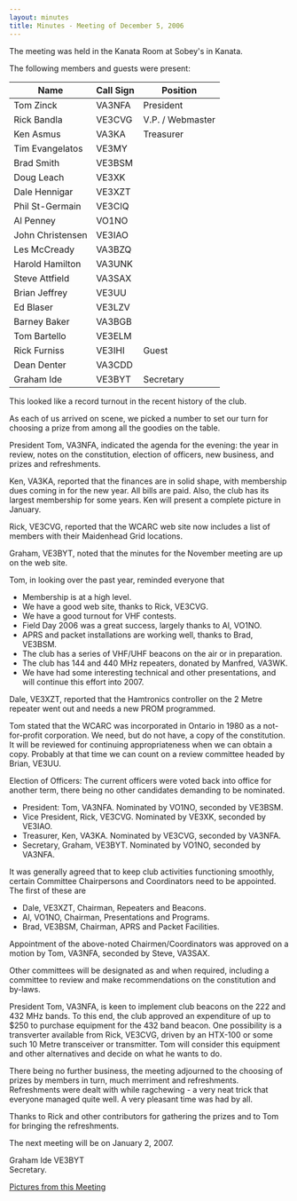 ```yaml
---
layout: minutes
title: Minutes - Meeting of December 5, 2006
---
```

The meeting was held in the Kanata Room at Sobey's in Kanata.

The following members and guests were present:

| Name                   | Call Sign  | Position         |
|------------------------|------------|------------------|
| Tom Zinck              | VA3NFA     | President        |
| Rick Bandla            | VE3CVG     | V.P. / Webmaster |
| Ken Asmus              | VA3KA      | Treasurer        |
| Tim Evangelatos        | VE3MY      |                  |
| Brad Smith             | VE3BSM     |                  |
| Doug Leach             | VE3XK      |                  |
| Dale Hennigar          | VE3XZT     |                  |
| Phil St-Germain        | VE3CIQ     |                  |
| Al Penney              | VO1NO      |                  |
| John Christensen       | VE3IAO     |                  |
| Les McCready           | VA3BZQ     |                  |
| Harold Hamilton        | VA3UNK     |                  |
| Steve Attfield         | VA3SAX     |                  |
| Brian Jeffrey          | VE3UU      |                  |
| Ed Blaser              | VE3LZV     |                  |
| Barney Baker           | VA3BGB     |                  |
| Tom Bartello           | VE3ELM     |                  |
| Rick Furniss           | VE3IHI     | Guest            |
| Dean Denter            | VA3CDD     |                  |
| Graham Ide             | VE3BYT     | Secretary        |

This looked like a record turnout
in the recent history of the club.

As each of us arrived on scene, we picked a number to set our turn for choosing
a prize from among all the goodies on the table.

President Tom, VA3NFA, indicated
the agenda for the evening: the year in
review, notes on the constitution, election of officers, new business, and
prizes and refreshments.

Ken, VA3KA, reported that the
finances are in solid shape, with membership dues coming in for the new
year. All bills are paid. Also, the club has its largest membership
for some years. Ken will present a
complete picture in January.

Rick, VE3CVG, reported that the
WCARC web site now includes a list of members with their Maidenhead Grid
locations.

Graham, VE3BYT, noted that the
minutes for the November meeting are up on the web site.

Tom, in looking over the past
year, reminded everyone that
* Membership is at a high level.
* We have a good web site, thanks to Rick, VE3CVG.
* We have a good turnout for VHF contests.
* Field Day 2006 was a great success, largely thanks to Al, VO1NO.
* APRS and packet installations are working well, thanks to Brad, VE3BSM.
* The club has a series of VHF/UHF beacons on the air or in preparation.
* The club has 144 and 440 MHz repeaters, donated by Manfred, VA3WK.
* We have had some interesting technical and other presentations, and will continue this effort into 2007.

Dale, VE3XZT, reported that the
Hamtronics controller on the 2 Metre repeater went out and needs a new PROM
programmed.

Tom stated that the WCARC was
incorporated in Ontario in 1980 as a not-for-profit corporation. We need, but do not have, a copy of the
constitution. It will be reviewed for
continuing appropriateness when we can obtain a copy. Probably at that time we can count on a review committee headed
by Brian, VE3UU.

Election of Officers: The current officers were voted back into
office for another term, there being no other candidates demanding to be
nominated.
* President: Tom, VA3NFA. Nominated by VO1NO, seconded by VE3BSM.
* Vice President, Rick, VE3CVG. Nominated by VE3XK, seconded by VE3IAO.
* Treasurer, Ken, VA3KA. Nominated by VE3CVG, seconded by VA3NFA.
* Secretary, Graham, VE3BYT. Nominated by VO1NO, seconded by VA3NFA.

It was generally agreed that to
keep club activities functioning smoothly, certain Committee Chairpersons and
Coordinators need to be appointed. The
first of these are
* Dale, VE3XZT, Chairman, Repeaters and Beacons.
* Al, VO1NO, Chairman, Presentations and Programs.
* Brad, VE3BSM, Chairman, APRS and Packet Facilities.

Appointment of the above-noted
Chairmen/Coordinators was approved on a motion by Tom, VA3NFA, seconded by
Steve, VA3SAX.

Other committees will be
designated as and when required, including a committee to review and make
recommendations on the constitution and by-laws.

President Tom, VA3NFA, is keen to
implement club beacons on the 222 and 432 MHz bands. To this end, the club approved an expenditure of up to $250 to
purchase equipment for the 432 band beacon. One possibility is a transverter available from Rick, VE3CVG, driven by
an HTX-100 or some such 10 Metre transceiver or transmitter. Tom will consider this equipment and other
alternatives and decide on what he wants to do.

There being no further business,
the meeting adjourned to the choosing of prizes by members in turn, much
merriment and refreshments. Refreshments were dealt with while ragchewing - a very neat trick that
everyone managed quite well. A very
pleasant time was had by all.

Thanks to Rick and other
contributors for gathering the prizes and to Tom for bringing the refreshments.

The next meeting will be on January 2, 2007.

Graham Ide VE3BYT  
Secretary.

[Pictures from this Meeting](../presentations/00_wcarc2006christmas.html)
